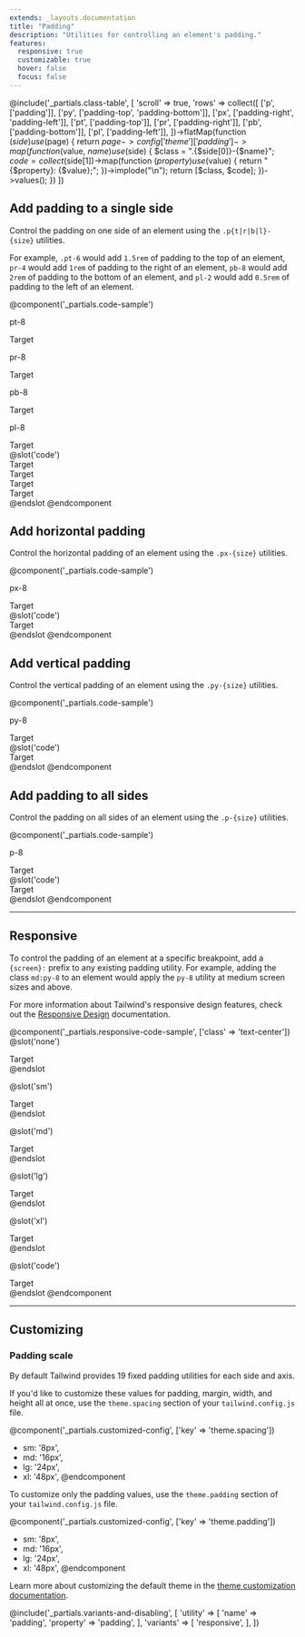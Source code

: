 ```yaml
---
extends: _layouts.documentation
title: "Padding"
description: "Utilities for controlling an element's padding."
features:
  responsive: true
  customizable: true
  hover: false
  focus: false
---
```


@include('_partials.class-table', [
  'scroll' => true,
  'rows' => collect([
    ['p', ['padding']],
    ['py', ['padding-top', 'padding-bottom']],
    ['px', ['padding-right', 'padding-left']],
    ['pt', ['padding-top']],
    ['pr', ['padding-right']],
    ['pb', ['padding-bottom']],
    ['pl', ['padding-left']],
  ])->flatMap(function ($side) use ($page) {
    return $page->config['theme']['padding']->map(function ($value, $name) use ($side) {
      $class = ".{$side[0]}-{$name}";
      $code = collect($side[1])->map(function ($property) use ($value) {
        return "{$property}: {$value};";
      })->implode("\n");
      return [$class, $code];
    })->values();
  })
])

## Add padding to a single side

Control the padding on one side of an element using the `.p{t|r|b|l}-{size}` utilities.

For example, `.pt-6` would add `1.5rem` of padding to the top of an element, `pr-4` would add `1rem` of padding to the right of an element, `pb-8` would add `2rem` of padding to the bottom of an element, and `pl-2` would add `0.5rem` of padding to the left of an element.

@component('_partials.code-sample')
<div class="flex justify-around items-start">
  <div>
    <p class="text-center text-sm text-gray-600 mb-1">pt-8</p>
    <div class="flex pt-8 bg-gray-400">
      <span class="bg-yellow-200">Target</span>
    </div>
  </div>
  <div>
    <p class="text-center text-sm text-gray-600 mb-1">pr-8</p>
    <div class="flex pr-8 bg-gray-400">
      <span class="bg-yellow-200">Target</span>
    </div>
  </div>
  <div>
    <p class="text-center text-sm text-gray-600 mb-1">pb-8</p>
    <div class="flex pb-8 bg-gray-400">
      <span class="bg-yellow-200">Target</span>
    </div>
  </div>
  <div>
    <p class="text-center text-sm text-gray-600 mb-1">pl-8</p>
    <div class="flex pl-8 bg-gray-400">
      <span class="bg-yellow-200">Target</span>
    </div>
  </div>
</div>
@slot('code')
<div class="pt-8"><span class="bg-yellow-200">Target</span></div>
<div class="pr-8"><span class="bg-yellow-200">Target</span></div>
<div class="pb-8"><span class="bg-yellow-200">Target</span></div>
<div class="pl-8"><span class="bg-yellow-200">Target</span></div>
@endslot
@endcomponent

## Add horizontal padding

Control the horizontal padding of an element using the `.px-{size}` utilities.

@component('_partials.code-sample')
<div class="flex justify-around items-center">
  <div>
    <p class="text-center text-sm text-gray-600 mb-1">px-8</p>
    <div class="flex px-8 bg-gray-400">
      <span class="bg-yellow-200">Target</span>
    </div>
  </div>
</div>
@slot('code')
<div class="px-8"><span class="bg-yellow-200">Target</span></div>
@endslot
@endcomponent

## Add vertical padding

Control the vertical padding of an element using the `.py-{size}` utilities.

@component('_partials.code-sample')
<div class="flex justify-around items-center">
  <div>
    <p class="text-center text-sm text-gray-600 mb-1">py-8</p>
    <div class="flex py-8 bg-gray-400">
      <span class="bg-yellow-200">Target</span>
    </div>
  </div>
</div>
@slot('code')
<div class="py-8"><span class="bg-yellow-200">Target</span></div>
@endslot
@endcomponent

## Add padding to all sides

Control the padding on all sides of an element using the `.p-{size}` utilities.

@component('_partials.code-sample')
<div class="flex justify-around items-center">
  <div>
    <p class="text-center text-sm text-gray-600 mb-1">p-8</p>
    <div class="flex p-8 bg-gray-400">
      <span class="bg-yellow-200">Target</span>
    </div>
  </div>
</div>
@slot('code')
<div class="p-8"><span class="bg-yellow-200">Target</span></div>
@endslot
@endcomponent

---

## Responsive

To control the padding of an element at a specific breakpoint, add a `{screen}:` prefix to any existing padding utility. For example, adding the class `md:py-8` to an element would apply the `py-8` utility at medium screen sizes and above.

For more information about Tailwind's responsive design features, check out the [Responsive Design](/docs/responsive-design) documentation.

@component('_partials.responsive-code-sample', ['class' => 'text-center'])
@slot('none')
<div class="inline-block bg-gray-400 pt-8">
  <div class="bg-yellow-200">Target</div>
</div>
@endslot

@slot('sm')
<div class="inline-block bg-gray-400 pt-8 pr-6">
  <div class="bg-yellow-200">Target</div>
</div>
@endslot

@slot('md')
<div class="inline-block bg-gray-400 pt-8 pr-6 pb-4">
  <div class="bg-yellow-200">Target</div>
</div>
@endslot

@slot('lg')
<div class="inline-block bg-gray-400 pt-8 pr-8 pb-4 pl-2">
  <div class="bg-yellow-200">Target</div>
</div>
@endslot

@slot('xl')
<div class="inline-block bg-gray-400 p-0">
  <div class="bg-yellow-200">Target</div>
</div>
@endslot

@slot('code')
<div class="none:pt-8 sm:pr-6 md:pb-4 lg:pl-2 xl:p-0 ...">
  <span class="bg-yellow-200">Target</span>
</div>
@endslot
@endcomponent

---

## Customizing

### Padding scale

By default Tailwind provides 19 fixed padding utilities for each side and axis.

If you'd like to customize these values for padding, margin, width, and height all at once, use the `theme.spacing` section of your `tailwind.config.js` file.

@component('_partials.customized-config', ['key' => 'theme.spacing'])
+ sm: '8px',
+ md: '16px',
+ lg: '24px',
+ xl: '48px',
@endcomponent

To customize only the padding values, use the `theme.padding` section of your `tailwind.config.js` file.

@component('_partials.customized-config', ['key' => 'theme.padding'])
+ sm: '8px',
+ md: '16px',
+ lg: '24px',
+ xl: '48px',
@endcomponent

Learn more about customizing the default theme in the [theme customization documentation](/docs/theme#customizing-the-default-theme).


@include('_partials.variants-and-disabling', [
    'utility' => [
        'name' => 'padding',
        'property' => 'padding',
    ],
    'variants' => [
        'responsive',
    ],
])

